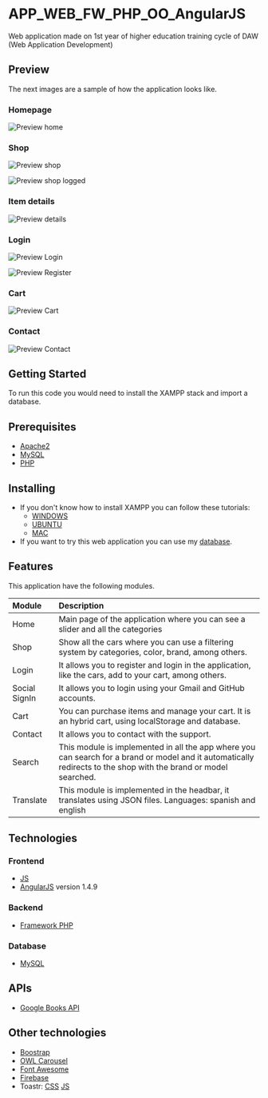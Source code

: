 # APP_WEB_FW_PHP_OO_AngularJS
Web application made on 1st year of higher education training cycle of DAW (Web Application Development)

## Preview
The next images are a sample of how the application looks like.

### Homepage
![Preview home](https://user-images.githubusercontent.com/79716922/121273901-96dd4f80-c8c9-11eb-802e-1ab9ac51284f.png)

### Shop
![Preview shop](https://user-images.githubusercontent.com/79716922/121274222-56ca9c80-c8ca-11eb-8c13-d84b29611e07.png)

![Preview shop logged](https://user-images.githubusercontent.com/79716922/121276174-749a0080-c8ce-11eb-81cd-5e395b713574.png)

### Item details
![Preview details](https://user-images.githubusercontent.com/79716922/121278341-ae6d0600-c8d2-11eb-983a-e53edce50e5c.png)

### Login
![Preview Login](https://user-images.githubusercontent.com/79716922/121274400-b3c65280-c8ca-11eb-9382-4f34b59e1464.png)

![Preview Register](https://user-images.githubusercontent.com/79716922/121274504-ecfec280-c8ca-11eb-8941-2ef0d5de78b6.png)

### Cart
![Preview Cart](https://user-images.githubusercontent.com/79716922/121274774-862dd900-c8cb-11eb-90bc-934774ac5df4.png)

### Contact
![Preview Contact](https://user-images.githubusercontent.com/79716922/121274137-24b93a80-c8ca-11eb-8271-dad5db5193af.png)

## Getting Started
To run this code you would need to install the XAMPP stack and import a database.

## Prerequisites
* [Apache2](https://httpd.apache.org/)
* [MySQL](https://www.mysql.com/)
* [PHP](https://www.php.net/)

## Installing
* If you don't know how to install XAMPP you can follow these tutorials:
    * [WINDOWS](https://www.ionos.com/digitalguide/server/tools/xampp-tutorial-create-your-own-local-test-server)
    * [UBUNTU](https://vitux.com/how-to-install-xampp-on-your-ubuntu-18-04-lts-system/)
    * [MAC](https://www.webucator.com/how-to/how-install-start-test-xampp-on-mac-osx.cfm)
* If you want to try this web application you can use my [database](https://github.com/cjuan-code/Barautos_FW_PHP_OO_AngularJS/blob/master/DB/DB.sql).

## Features
This application have the following modules.

Module | Description
:--- | :---
Home | Main page of the application where you can see a slider and all the categories
Shop | Show all the cars where you can use a filtering system by categories, color, brand, among others.
Login | It allows you to register and login in the application, like the cars, add to your cart, among others.
Social SignIn | It allows you to login using your Gmail and GitHub accounts.
Cart | You can purchase items and manage your cart. It is an hybrid cart, using localStorage and database.
Contact | It allows you to contact with the support.
Search | This module is implemented in all the app where you can search for a brand or model and it automatically redirects to the shop with the brand or model searched.
Translate | This module is implemented in the headbar, it translates using JSON files. Languages: spanish and english

## Technologies

### Frontend
* [JS](https://developer.mozilla.org/es/docs/Web/JavaScript)
* [AngularJS](https://angularjs.org/) version 1.4.9
### Backend
* [Framework PHP](https://www.php.net/)
### Database
* [MySQL](https://www.mysql.com/)

## APIs
* [Google Books API](https://developers.google.com/books)

## Other technologies
* [Boostrap](https://getbootstrap.com/)
* [OWL Carousel](https://owlcarousel2.github.io/OwlCarousel2/)
* [Font Awesome](https://fontawesome.com/)
* [Firebase](https://firebase.google.com/)
* Toastr: [CSS](https://npmcdn.com/angular-toastr/dist/angular-toastr.css) [JS](https://npmcdn.com/angular-toastr/dist/angular-toastr.tpls.js)
